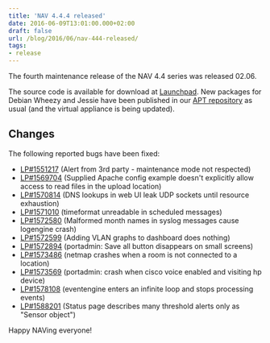 ```yaml
---
title: 'NAV 4.4.4 released'
date: 2016-06-09T13:01:00.000+02:00
draft: false
url: /blog/2016/06/nav-444-released/
tags:
- release
---
```


The fourth maintenance release of the NAV 4.4 series was released 02.06.

The source code is available for download at [Launchpad](https://launchpad.net/nav/4.4/4.4.4). New packages for Debian Wheezy and Jessie have been published in our [APT repository](https://nav.uninett.no/install-instructions/#debian) as usual (and the virtual appliance is being updated).

## Changes

The following reported bugs have been fixed:

*   [LP#1551217](https://bugs.launchpad.net/nav/+bug/1551217/) (Alert from 3rd party - maintenance mode not respected)
*   [LP#1569704](https://bugs.launchpad.net/nav/+bug/1569704/) (Supplied Apache config example doesn't explicitly allow access to read files in the upload location)
*   [LP#1570814](https://bugs.launchpad.net/nav/+bug/1570814/) (DNS lookups in web UI leak UDP sockets until resource exhaustion)
*   [LP#1571010](https://bugs.launchpad.net/nav/+bug/1571010/) (timeformat unreadable in scheduled messages)
*   [LP#1572580](https://bugs.launchpad.net/nav/+bug/1572580/) (Malformed month names in syslog messages cause logengine crash)
*   [LP#1572599](https://bugs.launchpad.net/nav/+bug/1572599/) (Adding VLAN graphs to dashboard does nothing)
*   [LP#1572894](https://bugs.launchpad.net/nav/+bug/1572894/) (portadmin: Save all button disappears on small screens)
*   [LP#1573486](https://bugs.launchpad.net/nav/+bug/1573486/) (netmap crashes when a room is not connected to a location)
*   [LP#1573569](https://bugs.launchpad.net/nav/+bug/1573569/) (portadmin: crash when cisco voice enabled and visiting hp device)
*   [LP#1578108](https://bugs.launchpad.net/nav/+bug/1578108/) (eventengine enters an infinite loop and stops processing events)
*   [LP#1588201](https://bugs.launchpad.net/nav/+bug/1588201/) (Status page describes many threshold alerts only as "Sensor object")

Happy NAVing everyone!
